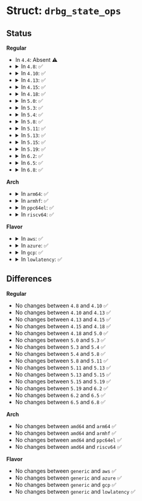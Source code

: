 # Struct: <code>drbg_state_ops</code>

## Status
<b>Regular</b>
<ul>
<li>
In <code>4.4</code>: Absent ⚠️
</li>
<li>
<details>
<summary>In <code>4.8</code>: ✅</summary>

```c
struct drbg_state_ops {
    int (*update)(struct drbg_state *, struct list_head *, int);
    int (*generate)(struct drbg_state *, unsigned char *, unsigned int, struct list_head *);
    int (*crypto_init)(struct drbg_state *);
    int (*crypto_fini)(struct drbg_state *);
};
```
</details>
</li>
<li>
<details>
<summary>In <code>4.10</code>: ✅</summary>

```c
struct drbg_state_ops {
    int (*update)(struct drbg_state *, struct list_head *, int);
    int (*generate)(struct drbg_state *, unsigned char *, unsigned int, struct list_head *);
    int (*crypto_init)(struct drbg_state *);
    int (*crypto_fini)(struct drbg_state *);
};
```
</details>
</li>
<li>
<details>
<summary>In <code>4.13</code>: ✅</summary>

```c
struct drbg_state_ops {
    int (*update)(struct drbg_state *, struct list_head *, int);
    int (*generate)(struct drbg_state *, unsigned char *, unsigned int, struct list_head *);
    int (*crypto_init)(struct drbg_state *);
    int (*crypto_fini)(struct drbg_state *);
};
```
</details>
</li>
<li>
<details>
<summary>In <code>4.15</code>: ✅</summary>

```c
struct drbg_state_ops {
    int (*update)(struct drbg_state *, struct list_head *, int);
    int (*generate)(struct drbg_state *, unsigned char *, unsigned int, struct list_head *);
    int (*crypto_init)(struct drbg_state *);
    int (*crypto_fini)(struct drbg_state *);
};
```
</details>
</li>
<li>
<details>
<summary>In <code>4.18</code>: ✅</summary>

```c
struct drbg_state_ops {
    int (*update)(struct drbg_state *, struct list_head *, int);
    int (*generate)(struct drbg_state *, unsigned char *, unsigned int, struct list_head *);
    int (*crypto_init)(struct drbg_state *);
    int (*crypto_fini)(struct drbg_state *);
};
```
</details>
</li>
<li>
<details>
<summary>In <code>5.0</code>: ✅</summary>

```c
struct drbg_state_ops {
    int (*update)(struct drbg_state *, struct list_head *, int);
    int (*generate)(struct drbg_state *, unsigned char *, unsigned int, struct list_head *);
    int (*crypto_init)(struct drbg_state *);
    int (*crypto_fini)(struct drbg_state *);
};
```
</details>
</li>
<li>
<details>
<summary>In <code>5.3</code>: ✅</summary>

```c
struct drbg_state_ops {
    int (*update)(struct drbg_state *, struct list_head *, int);
    int (*generate)(struct drbg_state *, unsigned char *, unsigned int, struct list_head *);
    int (*crypto_init)(struct drbg_state *);
    int (*crypto_fini)(struct drbg_state *);
};
```
</details>
</li>
<li>
<details>
<summary>In <code>5.4</code>: ✅</summary>

```c
struct drbg_state_ops {
    int (*update)(struct drbg_state *, struct list_head *, int);
    int (*generate)(struct drbg_state *, unsigned char *, unsigned int, struct list_head *);
    int (*crypto_init)(struct drbg_state *);
    int (*crypto_fini)(struct drbg_state *);
};
```
</details>
</li>
<li>
<details>
<summary>In <code>5.8</code>: ✅</summary>

```c
struct drbg_state_ops {
    int (*update)(struct drbg_state *, struct list_head *, int);
    int (*generate)(struct drbg_state *, unsigned char *, unsigned int, struct list_head *);
    int (*crypto_init)(struct drbg_state *);
    int (*crypto_fini)(struct drbg_state *);
};
```
</details>
</li>
<li>
<details>
<summary>In <code>5.11</code>: ✅</summary>

```c
struct drbg_state_ops {
    int (*update)(struct drbg_state *, struct list_head *, int);
    int (*generate)(struct drbg_state *, unsigned char *, unsigned int, struct list_head *);
    int (*crypto_init)(struct drbg_state *);
    int (*crypto_fini)(struct drbg_state *);
};
```
</details>
</li>
<li>
<details>
<summary>In <code>5.13</code>: ✅</summary>

```c
struct drbg_state_ops {
    int (*update)(struct drbg_state *, struct list_head *, int);
    int (*generate)(struct drbg_state *, unsigned char *, unsigned int, struct list_head *);
    int (*crypto_init)(struct drbg_state *);
    int (*crypto_fini)(struct drbg_state *);
};
```
</details>
</li>
<li>
<details>
<summary>In <code>5.15</code>: ✅</summary>

```c
struct drbg_state_ops {
    int (*update)(struct drbg_state *, struct list_head *, int);
    int (*generate)(struct drbg_state *, unsigned char *, unsigned int, struct list_head *);
    int (*crypto_init)(struct drbg_state *);
    int (*crypto_fini)(struct drbg_state *);
};
```
</details>
</li>
<li>
<details>
<summary>In <code>5.19</code>: ✅</summary>

```c
struct drbg_state_ops {
    int (*update)(struct drbg_state *, struct list_head *, int);
    int (*generate)(struct drbg_state *, unsigned char *, unsigned int, struct list_head *);
    int (*crypto_init)(struct drbg_state *);
    int (*crypto_fini)(struct drbg_state *);
};
```
</details>
</li>
<li>
<details>
<summary>In <code>6.2</code>: ✅</summary>

```c
struct drbg_state_ops {
    int (*update)(struct drbg_state *, struct list_head *, int);
    int (*generate)(struct drbg_state *, unsigned char *, unsigned int, struct list_head *);
    int (*crypto_init)(struct drbg_state *);
    int (*crypto_fini)(struct drbg_state *);
};
```
</details>
</li>
<li>
<details>
<summary>In <code>6.5</code>: ✅</summary>

```c
struct drbg_state_ops {
    int (*update)(struct drbg_state *, struct list_head *, int);
    int (*generate)(struct drbg_state *, unsigned char *, unsigned int, struct list_head *);
    int (*crypto_init)(struct drbg_state *);
    int (*crypto_fini)(struct drbg_state *);
};
```
</details>
</li>
<li>
<details>
<summary>In <code>6.8</code>: ✅</summary>

```c
struct drbg_state_ops {
    int (*update)(struct drbg_state *, struct list_head *, int);
    int (*generate)(struct drbg_state *, unsigned char *, unsigned int, struct list_head *);
    int (*crypto_init)(struct drbg_state *);
    int (*crypto_fini)(struct drbg_state *);
};
```
</details>
</li>
</ul>
<b>Arch</b>
<ul>
<li>
<details>
<summary>In <code>arm64</code>: ✅</summary>

```c
struct drbg_state_ops {
    int (*update)(struct drbg_state *, struct list_head *, int);
    int (*generate)(struct drbg_state *, unsigned char *, unsigned int, struct list_head *);
    int (*crypto_init)(struct drbg_state *);
    int (*crypto_fini)(struct drbg_state *);
};
```
</details>
</li>
<li>
<details>
<summary>In <code>armhf</code>: ✅</summary>

```c
struct drbg_state_ops {
    int (*update)(struct drbg_state *, struct list_head *, int);
    int (*generate)(struct drbg_state *, unsigned char *, unsigned int, struct list_head *);
    int (*crypto_init)(struct drbg_state *);
    int (*crypto_fini)(struct drbg_state *);
};
```
</details>
</li>
<li>
<details>
<summary>In <code>ppc64el</code>: ✅</summary>

```c
struct drbg_state_ops {
    int (*update)(struct drbg_state *, struct list_head *, int);
    int (*generate)(struct drbg_state *, unsigned char *, unsigned int, struct list_head *);
    int (*crypto_init)(struct drbg_state *);
    int (*crypto_fini)(struct drbg_state *);
};
```
</details>
</li>
<li>
<details>
<summary>In <code>riscv64</code>: ✅</summary>

```c
struct drbg_state_ops {
    int (*update)(struct drbg_state *, struct list_head *, int);
    int (*generate)(struct drbg_state *, unsigned char *, unsigned int, struct list_head *);
    int (*crypto_init)(struct drbg_state *);
    int (*crypto_fini)(struct drbg_state *);
};
```
</details>
</li>
</ul>
<b>Flavor</b>
<ul>
<li>
<details>
<summary>In <code>aws</code>: ✅</summary>

```c
struct drbg_state_ops {
    int (*update)(struct drbg_state *, struct list_head *, int);
    int (*generate)(struct drbg_state *, unsigned char *, unsigned int, struct list_head *);
    int (*crypto_init)(struct drbg_state *);
    int (*crypto_fini)(struct drbg_state *);
};
```
</details>
</li>
<li>
<details>
<summary>In <code>azure</code>: ✅</summary>

```c
struct drbg_state_ops {
    int (*update)(struct drbg_state *, struct list_head *, int);
    int (*generate)(struct drbg_state *, unsigned char *, unsigned int, struct list_head *);
    int (*crypto_init)(struct drbg_state *);
    int (*crypto_fini)(struct drbg_state *);
};
```
</details>
</li>
<li>
<details>
<summary>In <code>gcp</code>: ✅</summary>

```c
struct drbg_state_ops {
    int (*update)(struct drbg_state *, struct list_head *, int);
    int (*generate)(struct drbg_state *, unsigned char *, unsigned int, struct list_head *);
    int (*crypto_init)(struct drbg_state *);
    int (*crypto_fini)(struct drbg_state *);
};
```
</details>
</li>
<li>
<details>
<summary>In <code>lowlatency</code>: ✅</summary>

```c
struct drbg_state_ops {
    int (*update)(struct drbg_state *, struct list_head *, int);
    int (*generate)(struct drbg_state *, unsigned char *, unsigned int, struct list_head *);
    int (*crypto_init)(struct drbg_state *);
    int (*crypto_fini)(struct drbg_state *);
};
```
</details>
</li>
</ul>

## Differences
<b>Regular</b>
<ul>
<li>
No changes between <code>4.8</code> and <code>4.10</code> ✅
</li>
<li>
No changes between <code>4.10</code> and <code>4.13</code> ✅
</li>
<li>
No changes between <code>4.13</code> and <code>4.15</code> ✅
</li>
<li>
No changes between <code>4.15</code> and <code>4.18</code> ✅
</li>
<li>
No changes between <code>4.18</code> and <code>5.0</code> ✅
</li>
<li>
No changes between <code>5.0</code> and <code>5.3</code> ✅
</li>
<li>
No changes between <code>5.3</code> and <code>5.4</code> ✅
</li>
<li>
No changes between <code>5.4</code> and <code>5.8</code> ✅
</li>
<li>
No changes between <code>5.8</code> and <code>5.11</code> ✅
</li>
<li>
No changes between <code>5.11</code> and <code>5.13</code> ✅
</li>
<li>
No changes between <code>5.13</code> and <code>5.15</code> ✅
</li>
<li>
No changes between <code>5.15</code> and <code>5.19</code> ✅
</li>
<li>
No changes between <code>5.19</code> and <code>6.2</code> ✅
</li>
<li>
No changes between <code>6.2</code> and <code>6.5</code> ✅
</li>
<li>
No changes between <code>6.5</code> and <code>6.8</code> ✅
</li>
</ul>
<b>Arch</b>
<ul>
<li>
No changes between <code>amd64</code> and <code>arm64</code> ✅
</li>
<li>
No changes between <code>amd64</code> and <code>armhf</code> ✅
</li>
<li>
No changes between <code>amd64</code> and <code>ppc64el</code> ✅
</li>
<li>
No changes between <code>amd64</code> and <code>riscv64</code> ✅
</li>
</ul>
<b>Flavor</b>
<ul>
<li>
No changes between <code>generic</code> and <code>aws</code> ✅
</li>
<li>
No changes between <code>generic</code> and <code>azure</code> ✅
</li>
<li>
No changes between <code>generic</code> and <code>gcp</code> ✅
</li>
<li>
No changes between <code>generic</code> and <code>lowlatency</code> ✅
</li>
</ul>
